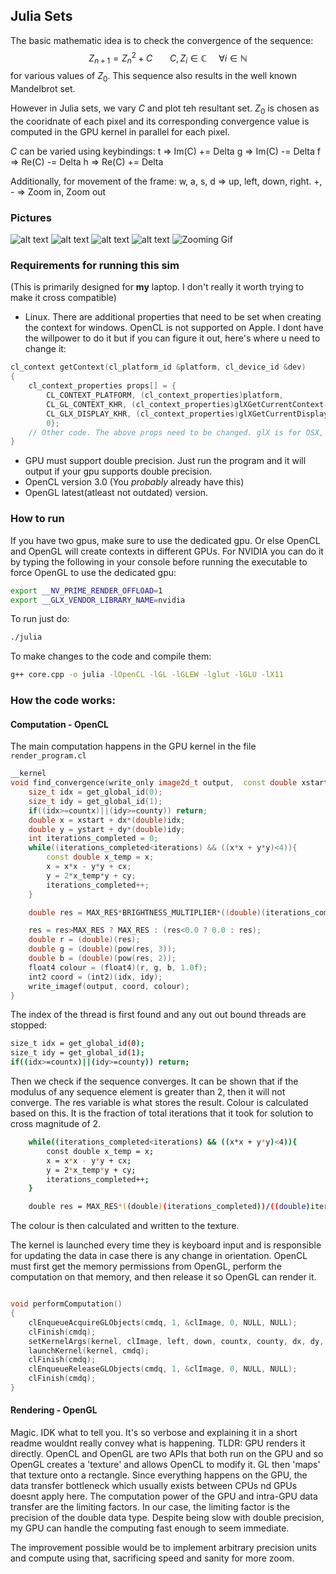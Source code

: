 ## Julia Sets

The basic mathematic idea is to check the convergence of the sequence:
$$Z_{n+1} = Z_n^2 + C\ \ \ \ \ \ \ C, Z_i \in \mathbb{C}\ \ \ \ \  \forall i \in \mathbb{N}$$
for various values of $Z_0$. This sequence also results in the well known Mandelbrot set.

However in Julia sets, we vary $C$ and plot teh resultant set. $Z_0$ is chosen as the cooridnate of each pixel and its corresponding convergence value is computed in the GPU kernel in parallel for each pixel.

$C$ can be varied using keybindings:
t => Im(C) += Delta
g => Im(C) -= Delta
f => Re(C) -= Delta
h => Re(C) += Delta

Additionally, for movement of the frame:
w, a, s, d => up, left, down, right.
\+, \- => Zoom in, Zoom out


### Pictures
![alt text](JuliaSet1.png) ![alt text](JuliaSet2.png) ![alt text](JuliaSet3.png) ![alt text](JuliaSet4.png)
![Zooming Gif](JuliaSetOpenCLOpenGL_Zoom.gif)


### Requirements for running this sim
(This is primarily designed for **my** laptop. I don't really it worth trying to make it cross compatible)
- Linux. There are additional properties that need to be set when creating the context for windows. OpenCL is not supported on Apple.
I dont have the willpower to do it but if you can figure it out, here's where u need to change it:
```cpp
cl_context getContext(cl_platform_id &platform, cl_device_id &dev)
{
    cl_context_properties props[] = {
        CL_CONTEXT_PLATFORM, (cl_context_properties)platform,
        CL_GL_CONTEXT_KHR, (cl_context_properties)glXGetCurrentContext(),
        CL_GLX_DISPLAY_KHR, (cl_context_properties)glXGetCurrentDisplay(),
        0};
    // Other code. The above props need to be changed. glX is for OSX, window has different. Be sure to change the glx header file as well. Top of the file.
}
```
- GPU must support double precision. Just run the program and it will output if your gpu supports double precision.
- OpenCL version 3.0 (You *probably* already have this)
- OpenGL latest(atleast not outdated) version.

### How to run
If you have two gpus, make sure to use the dedicated gpu. Or else OpenCL and OpenGL will create contexts in different GPUs.
For NVIDIA you can do it by typing the following in your console before running the executable to force OpenGL to use the dedicated gpu:
```sh
export __NV_PRIME_RENDER_OFFLOAD=1
export __GLX_VENDOR_LIBRARY_NAME=nvidia
```


To run just do:
```sh
./julia
```

To make changes to the code and compile them:
```sh
g++ core.cpp -o julia -lOpenCL -lGL -lGLEW -lglut -lGLU -lX11 
```



### How the code works:
#### Computation - OpenCL
The main computation happens in the GPU kernel in the file `render_program.cl`

```cpp
__kernel
void find_convergence(write_only image2d_t output,  const double xstart,  const double ystart,  const int countx, const int county,  const double dx, const double dy,  const double cx,  const double cy, const int iterations){
    size_t idx = get_global_id(0);
    size_t idy = get_global_id(1);
    if((idx>=countx)||(idy>=county)) return;
    double x = xstart + dx*(double)idx;
    double y = ystart + dy*(double)idy;
    int iterations_completed = 0;
    while((iterations_completed<iterations) && ((x*x + y*y)<4)){
        const double x_temp = x;
        x = x*x - y*y + cx;
        y = 2*x_temp*y + cy;
        iterations_completed++;
    }

    double res = MAX_RES*BRIGHTNESS_MULTIPLIER*((double)(iterations_completed - 0.0*log2(max(1.0, 0.5*log2(rsq)))))/((double)iterations);

    res = res>MAX_RES ? MAX_RES : (res<0.0 ? 0.0 : res);
    double r = (double)(res);
    double g = (double)(pow(res, 3));
    double b = (double)(pow(res, 2));
    float4 colour = (float4)(r, g, b, 1.0f);
    int2 coord = (int2)(idx, idy);
    write_imagef(output, coord, colour);
}
```

The index of the thread is first found and any out out bound threads are stopped:
```sh
size_t idx = get_global_id(0);
size_t idy = get_global_id(1);
if((idx>=countx)||(idy>=county)) return;
``` 

Then we check if the sequence converges. It can be shown that if the modulus of any sequence element is greater than 2, then it will not converge. 
The res variable is what stores the result. Colour is calculated based on this. It is the fraction of total iterations that it took for solution to cross magnitude of 2.
```sh
    while((iterations_completed<iterations) && ((x*x + y*y)<4)){
        const double x_temp = x;
        x = x*x - y*y + cx;
        y = 2*x_temp*y + cy;
        iterations_completed++;
    }

    double res = MAX_RES*((double)(iterations_completed))/((double)iterations);
```
The colour is then calculated and written to the texture.


The kernel is launched every time they is keyboard input and is responsible for updating the data in case there is any change in orientation.
OpenCL must first get the memory permissions from OpenGL, perform the computation on that memory, and then release it so OpenGL can render it. 
```cpp

void performComputation()
{
    clEnqueueAcquireGLObjects(cmdq, 1, &clImage, 0, NULL, NULL);
    clFinish(cmdq);
    setKernelArgs(kernel, clImage, left, down, countx, county, dx, dy, cx, cy, iterations);
    launchKernel(kernel, cmdq);
    clFinish(cmdq);
    clEnqueueReleaseGLObjects(cmdq, 1, &clImage, 0, NULL, NULL);
    clFinish(cmdq);
}
```


#### Rendering - OpenGL
Magic. IDK what to tell you. It's so verbose and explaining it in a short readme wouldnt really convey what is happening.
TLDR: GPU renders it directly. OpenCL and OpenGL are two APIs that both run on the GPU and so OpenGL creates a 'texture' and allows OpenCL to modify it. GL then 'maps' that texture onto a rectangle.
Since everything happens on the GPU, the data transfer bottleneck which usually exists between CPUs nd GPUs doesnt apply here. The computation power of the GPU and intra-GPU data transfer are the limiting factors. 
In our case, the limiting factor is the precision of the double data type. Despite being slow with double precision, my GPU can handle the computing fast enough to seem immediate. 

The improvement possible would be to implement arbitrary precision units and compute using that, sacrificing speed and sanity for more zoom. 


